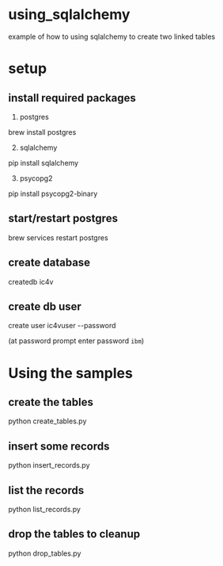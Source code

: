 # using_sqlalchemy
example of how to using sqlalchemy to create two linked tables

# setup

## install required packages
1. postgres

  brew install postgres
  
2. sqlalchemy

  pip install sqlalchemy
  
3. psycopg2

  pip install psycopg2-binary

## start/restart postgres
brew services restart postgres

## create database
createdb ic4v

## create db user
create user ic4vuser --password

(at password prompt enter password `ibm`)

# Using the samples

## create the tables

python create_tables.py

## insert some records

python insert_records.py

## list the records

python list_records.py

## drop the tables to cleanup

python drop_tables.py
